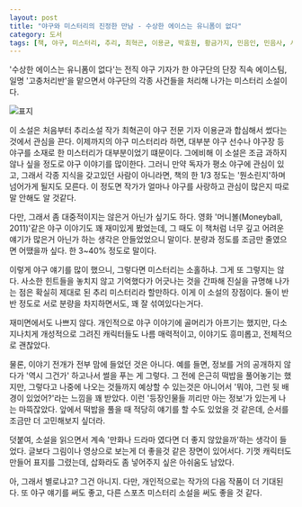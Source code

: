 ```yaml
---
layout: post
title: "야구와 미스터리의 진정한 만남 - 수상한 에이스는 유니폼이 없다"
category: 도서
tags: [책, 야구, 미스터리, 추리, 최혁곤, 이용균, 박효원, 황금가지, 민음인, 민음사, 서평]
---
```


'수상한 에이스는 유니폼이 없다'는
전직 야구 기자가 한 야구단의 단장 직속 에이스팀, 일명 '고충처리반'을 맡으면서
야구단의 각종 사건들을 처리해 나가는 미스터리 소설이다.

![표지](https://lh3.googleusercontent.com/-EsF0G0YEdZo/WjpwVTkKR2I/AAAAAAAAcno/PlbtCIDl6N47k4KLx3GTrezh8smgPfUxQCE0YBhgL/s480/suspicious-ace-has-no-uniform-book.jpg)

이 소설은 처음부터
추리소설 작가 최혁곤이 야구 전문 기자 이용균과 합심해서 썼다는 것에서 관심을 끈다.
이제까지의 야구 미스터리라 하면, 대부분 야구 선수나 야구장 등 야구를 소재로 한 미스터리가 대부분이었기 떄문이다.
그에비해 이 소설은 조금 과하지 않나 싶을 정도로 야구 이야기를 많이한다.
그러니 만약 독자가 평소 야구에 관심이 있고, 그래서 각종 지식을 갖고있던 사람이 아니라면,
책의 한 1/3 정도는 '뭔소린지'하며 넘어가게 될지도 모른다.
이 정도면 작가가 얼마나 야구를 사랑하고 관심이 많은지 따로 말 안해도 알 것같다.

다만, 그래서 좀 대중적이지는 않은거 아닌가 싶기도 하다.
영화 '머니볼(Moneyball, 2011)'같은 야구 이야기도 꽤 재미있게 봤었는데,
그 때도 이 책처럼 너무 깊고 어려운 얘기가 많은거 아닌가 하는 생각은 안들었었으니 말이다.
분량과 정도를 조금만 줄였으면 어땠을까 싶다.
한 3~40% 정도로 말이다.

이렇게 야구 얘기를 많이 했으니,
그렇다면 미스터리는 소홀하냐.
그게 또 그렇지는 않다.
사소한 힌트들을 놓치지 않고 기억했다가 어긋나는 것을 간파해 진실을 규명해 나가는 점은
확실히 제대로 된 추리 미스터리라 할만하다.
이게 이 소설의 장점이다.
둘이 반반 정도로 서로 분량을 차지하면서도, 꽤 잘 섞여있다는거다.

재미면에서도 나쁘지 않다.
개인적으로 야구 이야기에 골머리가 아프기는 했지만,
다소 지나치게 개성적으로 그려진 캐릭터들도 나름 매력적이고,
이야기도 흥미롭고,
전체적으로 괜찮았다.

물론, 이야기 전개가 전부 맘에 들었던 것은 아니다.
예를 들면, 정보를 거의 공개하지 않다가 '역시 그건가' 하고나서 썰을 푸는 게 그렇다.
그 전에 은근히 떡밥을 풀어놓기는 했지만,
그렇다고 나중에 나오는 것들까지 예상할 수 있는것은 아니어서
'뭐야, 그런 뒷 배경이 있었어?'라는 느낌을 꽤 받았다.
이런 '등장인물들 끼리만 아는 정보'가 있는게 나는 마뜩잖았다.
앞에서 떡밥을 풀을 때 적당히 얘기를 할 수도 있었을 것 같은데,
순서를 조금만 더 고민해보지 싶더라.

덧붙여, 소설을 읽으면서 계속 '만화나 드라마 였다면 더 좋지 않았을까'하는 생각이 들었다.
글보다 그림이나 영상으로 보는게 더 좋을것 같은 장면이 있어서다.
기껏 캐릭터도 만들어 표지를 그렸는데,
삽화라도 좀 넣어주지 싶은 아쉬움도 남았다.

아, 그래서 별로냐고?
그건 아니지.
다만, 개인적으로는 작가의 다음 작품이 더 기대된다.
또 야구 얘기를 써도 좋고,
다른 스포츠 미스터리 소설을 써도 좋을 것 같다.
